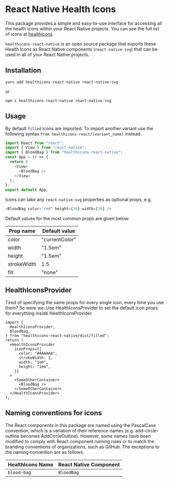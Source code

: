 # React Native Health Icons

This package provides a simple and easy-to-use interface for accessing all the health icons within your React Native projects. You can see the full list of icons at [healthicons](https://healthicons.org/)

`healthicons-react-native` is an open source package that exports these Health Icons as React Native components (`react-native-svg`) that can be used in all of your React Native projects.

## Installation

```
yarn add healthicons-react-native react-native-svg
```

or

```
npm i healthicons-react-native react-native-svg
```

## Usage

By default `filled` icons are imported. To import another variant use the following syntax `from healthicons-react/[variant_name]` instead.

```javascript
import React from "react";
import { View } from "react-native";
import { BloodBag } from "healthicons-react-native";
const App = () => {
  return (
    <View>
      <BloodBag />
    </View>
  );
};
export default App;
```

Icons can take any `react-native-svg` properties as optional props, e.g.

```javascript
<BloodBag color="red" height={36} width={36} />
```

Default values for the most common props are given below:

| Prop name   | Default value  |
| ----------- | -------------- |
| color       | "currentColor" |
| width       | "1.5em"        |
| height      | "1.5em"        |
| strokeWidth | 1.5            |
| fill        | "none"         |

## HealthIconsProvider

Tired of specifying the same props for every single icon, every time you use them? So were we. Use HealthIconsProvider to set the default icon props for everything inside HealthIconsProvider.

```tsx
import {
  HealthIconsProvider,
  BloodBag,
} from "healthicons-react-native/dist/filled";
return (
  <HealthIconsProvider
    iconProps={{
      color: "#AAAAAA",
      strokeWidth: 1,
      width: "1em",
      height: "1em",
    }}
  >
    <SomeOtherContainer>
      <BloodBag />
    </SomeOtherContainer>
  </HealthIconsProvider>
);
```

## Naming conventions for icons

The React components in this package are named using the PascalCase convention, which is a variation of their reference names (e.g. add-circle-outline becomes AddCircleOutline). However, some names have been modified to comply with React component naming rules or to match the branding conventions of organizations, such as GitHub. The exceptions to the naming convention are as follows:

| HealthIcons Name | React Native Component |
| ---------------- | ---------------------- |
| `blood-bag`      | `BloodBag`             |
